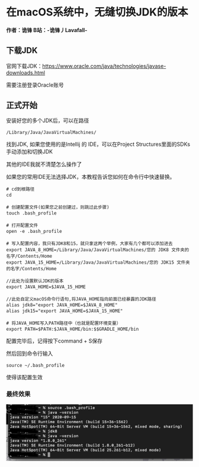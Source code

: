 #  在macOS系统中，无缝切换JDK的版本

#### 作者：诡锋      B站：-诡锋丿Lavafall-

## 下载JDK

官网下载JDK：https://www.oracle.com/java/technologies/javase-downloads.html

需要注册登录Oracle账号

## 正式开始

安装好您的多个JDK后，可以在路径

~~~
/Library/Java/JavaVirtualMachines/
~~~

找到JDK, 如果您使用的是Intellij 的 IDE，可以在Project Structures里面的SDKs手动添加和切换JDK

其他的IDE我就不清楚怎么操作了

如果您的常用IDE无法选择JDK，本教程告诉您如何在命令行中快速替换。

~~~
# cd到根路径
cd

# 创建配置文件(如果您之前创建过，则跳过此步骤)
touch .bash_profile

# 打开配置文件
open -e .bash_profile

# 写入配置内容，我只有JDK8和15，就只拿这两个举例，大家有几个都可以添加进去
export JAVA_8_HOME=/Library/Java/JavaVirtualMachines/您的 JDK8 文件夹的名字/Contents/Home
export JAVA_15_HOME=/Library/Java/JavaVirtualMachines/您的 JDK15 文件夹的名字/Contents/Home

//此处为设置默认JDK的版本
export JAVA_HOME=$JAVA_15_HOME

//此处自定义macOS命令行语句,将JAVA_HOME指向前面已经暴露的JDK路径
alias jdk8="export JAVA_HOME=$JAVA_8_HOME"
alias jdk15="export JAVA_HOME=$JAVA_15_HOME"

# 将JAVA_HOME写入PATH路径中（也就是配置环境变量）
export PATH=$PATH:$JAVA_HOME/bin:$$GRADLE_HOME/bin
~~~

配置完毕后，记得按下command + S保存

然后回到命令行输入

~~~ shell
source ~/.bash_profile
~~~

使得该配置生效



### 最终效果

![method](./method.jpg)